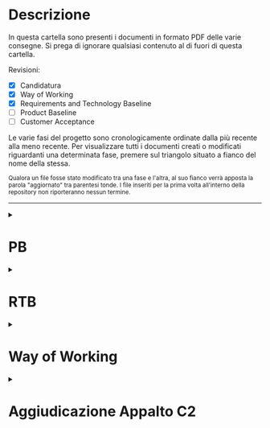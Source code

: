 # Descrizione

In questa cartella sono presenti i documenti in formato PDF delle varie consegne.
Si prega di ignorare qualsiasi contenuto al di fuori di questa cartella.

Revisioni:

- [x] Candidatura
- [x] Way of Working
- [x] Requirements and Technology Baseline
- [ ] Product Baseline
- [ ] Customer Acceptance

Le varie fasi del progetto sono cronologicamente ordinate dalla più recente alla meno recente. Per visualizzare tutti i documenti creati o modificati riguardanti una determinata fase, premere sul triangolo situato a fianco del nome della stessa.

<small>Qualora un file fosse stato modificato tra una fase e l'altra, al suo fianco verrà apposta la parola "aggiornato" tra parentesi tonde. I file inseriti per la prima volta all'interno della repository non riporteranno nessun termine.</small>

---

<details>
<summary><h1>PB</h1></summary>

## Documenti ad Uso Esterno

- [Analisi dei Requisiti]()
- [Piano di Progetto]()
- [Piano di Qualifica]()
- [Glossario]()
- [Specifica Tecnica]()
- [Manuale Amministratore]()
- [Manuale Manutentore]()
- [Manuale Utente]()
- [Verbale del 01/08/2023 con Prof. Cardin](esterni/verbali/2023_08_01_E.pdf)
- [Verbale del 02/08/2023 con Imola Informatica](esterni/verbali/2023_08_02_E.pdf)
- [Verbale del 16/08/2023 con Imola Informatica](esterni/verbali/2023_08_16_E.pdf)
- [Verbale del 23/08/2023 con Imola Informatica](esterni/verbali/2023_08_23_E.pdf)
- [Verbale del 07/09/2023 con Imola Informatica](esterni/verbali/2023_09_07_E.pdf)

## Documenti ad Uso Interno
- [Norme di Progetto]()
- [x Verbali Interni](interni/verbali/)
</details>

<details>
    <summary><h1>RTB</h1></summary>

## Documenti ad Uso Esterno

- [Analisi dei Requisiti](esterni/analisi_dei_requisiti_v1.0.1.pdf) v1.0.1
- [Piano di Progetto](esterni/piano_di_progetto_v1.0.0.pdf) v1.0.0 (Aggiornato)
- [Piano di Qualifica](esterni/piano_di_qualifica_v1.0.0.pdf) v1.0.0 (Aggiornato)
- [Motivazione delle Scelte](esterni/motivazione_scelte_v1.0.0.pdf) v1.0.0
- [Glossario](esterni/glossario_v1.0.0.pdf) (Aggiornato) v1.0.0
- [Verbale del 17/05/2023 con Imola Informatica](esterni/verbali/2023_05_17_E.pdf)
- [Verbale del 29/05/2023 con Prof. Cardin](esterni/verbali/2023_05_29_E.pdf)

## Documenti ad Uso Interno

- [Norme di Progetto](interni/norme_di_progetto_v1.0.0.pdf) v1.0.0 (Aggiornato)
- [16 Verbali Interni](interni/verbali/) (tra il 16/03/2023 e il 17/07/2023)

</details>

<details>
<summary><h1> Way of Working </h1></summary>

## Documenti ad Uso Esterno

- [Norme di Progetto](interni/norme_di_progetto_v1.0.0.pdf)
- [Piano di Progetto](esterni/piano_di_progetto_v1.0.0.pdf)
- [Piano di Qualifica](esterni/piano_di_qualifica_v1.0.0.pdf)
- [Glossario](esterni/glossario_v1.0.0.pdf)

## Verbali Esterni

- [Verbale del 19/04/2023 con Imola Informatica](esterni/verbali/2023_04_19_E.pdf)

</details>

<details>
<summary><h1>Aggiudicazione Appalto C2</h1></summary>

## Candidatura

- [Lettera di Candidatura](esterni/candidatura.pdf)

## Verbali Esterni

- [Verbale del 20/03/2023 con SyncLab](esterni/verbali/2023_03_20_E.pdf)
- [Verbale del 22/03/2023 con Imola Informatica](esterni/verbali/2023_03_22_E1.pdf)
- [Verbale del 22/03/2023 con InfoCert](esterni/verbali/2023_03_22_E2.pdf)

</details>
